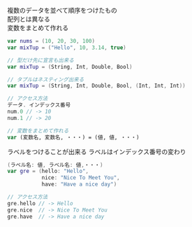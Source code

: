 複数のデータを並べて順序をつけたもの<br>
配列とは異なる<br>
変数をまとめて作れる
``` swift
var nums = (10, 20, 30, 100)
var mixTup = ("Hello", 10, 3.14, true)

// 型だけ先に宣言も出来る
var mixTup = (String, Int, Double, Bool)

// タプルはネスティング出来る
var mixTup = (String, Int, Double, Bool, (Int, Int, Int))

// アクセス方法
データ. インデックス番号
num.0 // -> 10
num.1 // -> 20

// 変数をまとめて作れる
var (変数名, 変数名, ・・・) = (値, 値, ・・・)
```

ラベルをつけることが出来る
ラベルはインデックス番号の変わり
``` swift
(ラベル名: 値, ラベル名: 値,・・・)
var gre = (hello: "Hello",
           nice: "Nice To Meet You",
           have: "Have a nice day")

// アクセス方法
gre.hello // -> Hello
gre.nice  // -> Nice To Meet You
gre.have  // -> Have a nice day
```
